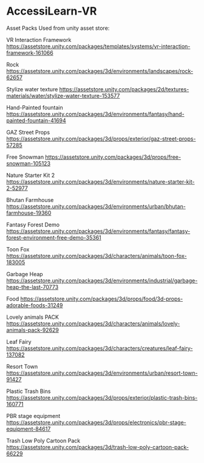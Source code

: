 # AccessiLearn-VR
 Asset Packs Used from unity asset store:
 
 VR Interaction Framework
https://assetstore.unity.com/packages/templates/systems/vr-interaction-framework-161066


Rock
https://assetstore.unity.com/packages/3d/environments/landscapes/rock-62657


Stylize water texture
https://assetstore.unity.com/packages/2d/textures-materials/water/stylize-water-texture-153577


Hand-Painted fountain
https://assetstore.unity.com/packages/3d/environments/fantasy/hand-painted-fountain-41694


GAZ Street Props
https://assetstore.unity.com/packages/3d/props/exterior/gaz-street-props-57285


Free Snowman
https://assetstore.unity.com/packages/3d/props/free-snowman-105123


Nature Starter Kit 2
https://assetstore.unity.com/packages/3d/environments/nature-starter-kit-2-52977


Bhutan Farmhouse
https://assetstore.unity.com/packages/3d/environments/urban/bhutan-farmhouse-19360


Fantasy Forest Demo
https://assetstore.unity.com/packages/3d/environments/fantasy/fantasy-forest-environment-free-demo-35361


Toon Fox
https://assetstore.unity.com/packages/3d/characters/animals/toon-fox-183005


Garbage Heap
https://assetstore.unity.com/packages/3d/environments/industrial/garbage-heap-the-last-70773


Food 
https://assetstore.unity.com/packages/3d/props/food/3d-props-adorable-foods-31249


Lovely animals PACK
https://assetstore.unity.com/packages/3d/characters/animals/lovely-animals-pack-92629


Leaf Fairy
https://assetstore.unity.com/packages/3d/characters/creatures/leaf-fairy-137082


Resort Town
https://assetstore.unity.com/packages/3d/environments/urban/resort-town-91427


Plastic Trash Bins
https://assetstore.unity.com/packages/3d/props/exterior/plastic-trash-bins-160771


PBR stage equipment
https://assetstore.unity.com/packages/3d/props/electronics/pbr-stage-equipment-84617


Trash Low Poly Cartoon Pack
https://assetstore.unity.com/packages/3d/trash-low-poly-cartoon-pack-66229
